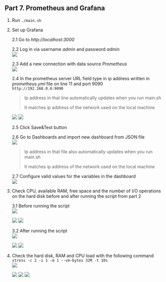 ## Part 7. **Prometheus** and **Grafana**

1. Run `./main.sh`

2. Set up Grafana

    2.1 Go to *http://localhost:3000*

    2.2 Log in via username *admin* and password *admin* \
    <img src="../misc/7.1.png">

    2.3 Add a new connection with data source *Prometheus* \
    <img src="../misc/7.2.png">

    2.4 In the prometheus server URL field type in ip address written in *prometheus.yml* file on line 11 and port 9090\
    `http://192.168.0.6:9090`

    > Ip address in that line automatically updates when you run main.sh
    >
    > It matches ip address of the network used on the local machine

    <img src="../misc/7.3.png">

    <img src="../misc/7.4.png">

    2.5 Click Save&Test button

    2.6 Go to Dashboards and import new dashboard from JSON file \
    <img src="../misc/7.5.png">

    > Ip address in that file also automatically updates when you run main.sh
    >
    > It matches ip address of the network used on the local machine

    2.7 Configure valid values for the variables in the dashboard \
    <img src="../misc/7.6.png">

3.  Check CPU, available RAM, free space and the number of I/O operations on the hard disk before and after running the script from part 2

    3.1 Before running the script \
    <img src="../misc/7.7.png">

    <img src="../misc/7.8.png">

    <img src="../misc/7.9.png">

    3.2 After running the script \
    <img src="../misc/7.10.png">

    <img src="../misc/7.11.png">

    <img src="../misc/7.12.png">

4. Check the hard disk, RAM and CPU load with the following command `stress -c 2 -i 1 -m 1 --vm-bytes 32M -t 10s` \
    <img src="../misc/7.13.png">

    <img src="../misc/7.14.png">

    <img src="../misc/7.15.png">

    <img src="../misc/7.16.png">
